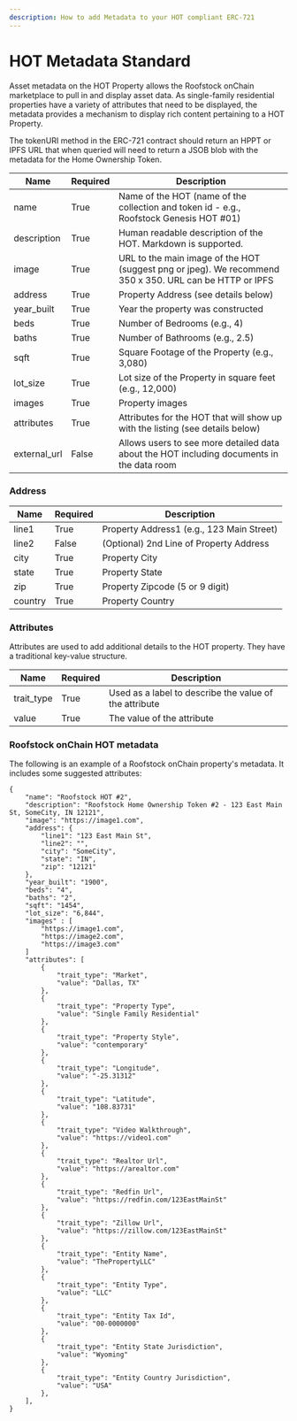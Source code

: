 ```yaml
---
description: How to add Metadata to your HOT compliant ERC-721
---
```


# HOT Metadata Standard

Asset metadata on the HOT Property allows the Roofstock onChain marketplace to pull in and display asset data. As single-family residential properties have a variety of attributes that need to be displayed, the metadata provides a mechanism to display rich content pertaining to a HOT Property.

The tokenURI method in the ERC-721 contract should return an HPPT or IPFS URL that when queried will need to return a JSOB blob with the metadata for the Home Ownership Token.

| Name          | Required | Description                                                                                             |
| ------------- | -------- | ------------------------------------------------------------------------------------------------------- |
| name          | True     | Name of the HOT (name of the collection and token id - e.g., Roofstock Genesis HOT #01)                 |
| description   | True     | Human readable description of the HOT. Markdown is supported.                                           |
| image         | True     | URL to the main image of the HOT (suggest png or jpeg). We recommend 350 x 350. URL can be HTTP or IPFS |
| address       | True     | Property Address (see details below)                                                                    |
| year\_built   | True     | Year the property was constructed                                                                       |
| beds          | True     | Number of Bedrooms (e.g., 4)                                                                            |
| baths         | True     | Number of Bathrooms (e.g., 2.5)                                                                         |
| sqft          | True     | Square Footage of the Property (e.g., 3,080)                                                            |
| lot\_size     | True     | Lot size of the Property in square feet (e.g., 12,000)                                                  |
| images        | True     | Property images                                                                                         |
| attributes    | True     | Attributes for the HOT that will show up with the listing (see details below)                           |
| external\_url | False    | Allows users to see more detailed data about the HOT including documents in the data room               |

### Address

| Name    | Required | Description                               |
| ------- | -------- | ----------------------------------------- |
| line1   | True     | Property Address1 (e.g., 123 Main Street) |
| line2   | False    | (Optional) 2nd Line of Property Address   |
| city    | True     | Property City                             |
| state   | True     | Property State                            |
| zip     | True     | Property Zipcode (5 or 9 digit)           |
| country | True     | Property Country                          |

### Attributes

Attributes are used to add additional details to the HOT property. They have a traditional key-value structure.

| Name        | Required | Description                                            |
| ----------- | -------- | ------------------------------------------------------ |
| trait\_type | True     | Used as a label to describe the value of the attribute |
| value       | True     | The value of the attribute                             |

### Roofstock onChain HOT metadata

The following is an example of a Roofstock onChain property's metadata. It includes some suggested attributes:

```
{
    "name": "Roofstock HOT #2",
    "description": "Roofstock Home Ownership Token #2 - 123 East Main St, SomeCity, IN 12121",
    "image": "https://image1.com",
    "address": {
        "line1": "123 East Main St",
        "line2": "",
        "city": "SomeCity",
        "state": "IN",
        "zip": "12121"
    },
    "year_built": "1900",
    "beds": "4",
    "baths": "2",
    "sqft": "1454",
    "lot_size": "6,844",
    "images" : [
        "https://image1.com",
        "https://image2.com",
        "https://image3.com"
    ]
    "attributes": [
        {
            "trait_type": "Market",
            "value": "Dallas, TX"
        },
        {
            "trait_type": "Property Type",
            "value": "Single Family Residential"
        },
        {
            "trait_type": "Property Style",
            "value": "contemporary"
        },
        {
            "trait_type": "Longitude",
            "value": "-25.31312"
        },
        {
            "trait_type": "Latitude",
            "value": "108.83731"
        },
        {
            "trait_type": "Video Walkthrough",
            "value": "https://video1.com"
        },
        {
            "trait_type": "Realtor Url",
            "value": "https://arealtor.com"
        },
        {
            "trait_type": "Redfin Url",
            "value": "https://redfin.com/123EastMainSt"
        },
        {
            "trait_type": "Zillow Url",
            "value": "https://zillow.com/123EastMainSt"
        },
        {
            "trait_type": "Entity Name",
            "value": "ThePropertyLLC"
        },
        {
            "trait_type": "Entity Type",
            "value": "LLC"
        },
        {
            "trait_type": "Entity Tax Id",
            "value": "00-0000000"
        },
        {
            "trait_type": "Entity State Jurisdiction",
            "value": "Wyoming"
        },
        {
            "trait_type": "Entity Country Jurisdiction",
            "value": "USA"
        },
    ],
}
```
